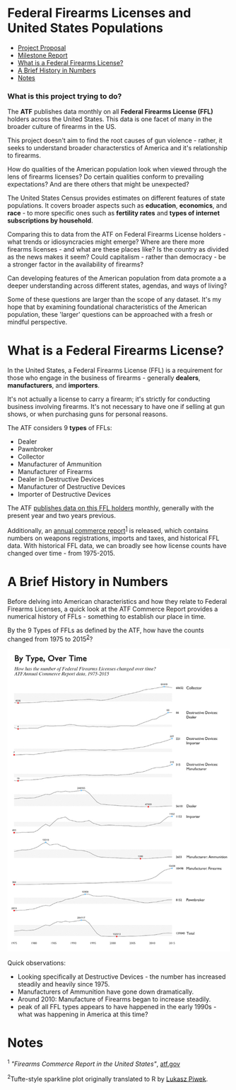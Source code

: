 # Federal Firearms Licenses and United States Populations

- [Project Proposal](00-project-proposal.md)
- [Milestone Report](01-milestone-report.md)
- [What is a Federal Firearms License?](#what-is-a-federal-firearms-license)
- [A Brief History in Numbers](#a-brief-history-in-numbers)
- [Notes](#notes)

### What is this project trying to do?

The **ATF** publishes data monthly on all **Federal Firearms License (FFL)** holders across the United States. This data is one facet of many in the broader culture of firearms in the US. 

This project doesn't aim to find the root causes of gun violence - rather, it seeks to understand broader characterstics of America and it's relationship to firearms. 

How do qualities of the American population look when viewed through the lens of firearms licenses? Do certain qualities conform to prevailing expectations? And are there others that might be unexpected? 

The United States Census provides estimates on different features of state populations. It covers broader aspects such as **education**, **economics**, and **race** - to more specific ones such as **fertility rates** and **types of internet subscriptions by household**. 

Comparing this to data from the ATF on Federal Firearms License holders - what trends or idiosyncracies might emerge? Where are there more firearms licenses - and what are these places like? Is the country as divided as the news makes it seem? Could capitalism - rather than democracy - be a stronger factor in the availability of firearms? 

Can developing features of the American population from data promote a a deeper understanding across different states, agendas, and ways of living?

Some of these questions are larger than the scope of any dataset. It's my hope that by examining foundational characteristics of the American population, these 'larger' questions can be approached with a fresh or mindful perspective. 

# What is a Federal Firearms License?

In the United States, a Federal Firearms License (FFL) is a requirement for those who engage in the business of firearms - generally **dealers**, **manufacturers**, and **importers**. 

It's not actually a license to carry a firearm; it's strictly for conducting business involving firearms. It's not necessary to have one if selling at gun shows, or when purchasing guns for personal reasons. 

The ATF considers 9 __types__ of FFLs: 

- Dealer
- Pawnbroker
- Collector
- Manufacturer of Ammunition
- Manufacturer of Firearms
- Dealer in Destructive Devices
- Manufacturer of Destructive Devices
- Importer of Destructive Devices

The ATF [publishes data on this FFL holders](https://www.atf.gov/firearms/listing-federal-firearms-licensees-ffls-2016) monthly, generally with the present year and two years previous. 

Additionally, an [annual commerce report](https://www.atf.gov/resource-center/data-statistics)<sup>[1](#notes)</sup> is released, which contains numbers on weapons registrations, imports and taxes, and historical FFL data. With historical FFL data, we can broadly see how license counts have changed over time - from 1975-2015. 

# A Brief History in Numbers

Before delving into American characteristics and how they relate to Federal Firearms Licenses, a quick look at the ATF Commerce Report provides a numerical history of FFLs - something to establish our place in time. 

By the 9 Types of FFLs as defined by the ATF, how have the counts changed from 1975 to 2015<sup>[2](#works-cited)</sup>?

![FFL-History](presentation/assets/TypesOverTime.jpg)

Quick observations:
- Looking specifically at Destructive Devices - the number has increased steadily and heavily since 1975.
- Manufacturers of Ammunition have gone down dramatically.
- Around 2010: Manufacture of Firearms began to increase steadily.
- peak of all FFL types appears to have happened in the early 1990s - what was happening in America at this time? 

# Notes
<sup>1</sup> _"Firearms Commerce Report in the United States"_, [atf.gov](https://www.atf.gov/resource-center/data-statistics)

<sup>2</sup>Tufte-style sparkline plot originally translated to R by [Lukasz Piwek](http://motioninsocial.com/tufte/).


